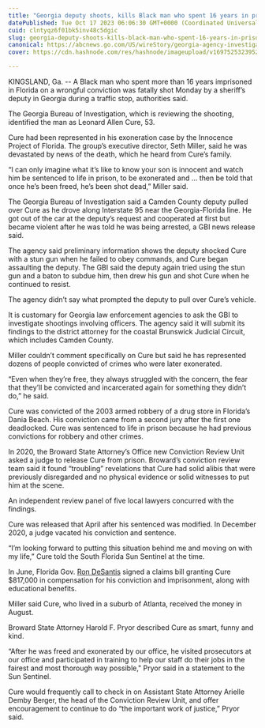 ```yaml
---
title: "Georgia deputy shoots, kills Black man who spent 16 years in prison on wrongful conviction"
datePublished: Tue Oct 17 2023 06:06:30 GMT+0000 (Coordinated Universal Time)
cuid: clntyqz6f01bk5inv48c5dgic
slug: georgia-deputy-shoots-kills-black-man-who-spent-16-years-in-prison-on-wrongful-conviction
canonical: https://abcnews.go.com/US/wireStory/georgia-agency-investigating-fatal-shoot-deputy-traffic-stop-104024022
cover: https://cdn.hashnode.com/res/hashnode/imageupload/v1697525323952/11277784-f970-4407-a84b-bc9903bd2625.jpeg

---
```


KINGSLAND, Ga. -- A Black man who spent more than 16 years imprisoned in Florida on a wrongful conviction was fatally shot Monday by a sheriff’s deputy in Georgia during a traffic stop, authorities said.

The Georgia Bureau of Investigation, which is reviewing the shooting, identified the man as Leonard Allen Cure, 53.

Cure had been represented in his exoneration case by the Innocence Project of Florida. The group’s executive director, Seth Miller, said he was devastated by news of the death, which he heard from Cure’s family.

“I can only imagine what it’s like to know your son is innocent and watch him be sentenced to life in prison, to be exonerated and ... then be told that once he’s been freed, he’s been shot dead,” Miller said.

The Georgia Bureau of Investigation said a Camden County deputy pulled over Cure as he drove along Interstate 95 near the Georgia-Florida line. He got out of the car at the deputy’s request and cooperated at first but became violent after he was told he was being arrested, a GBI news release said.

The agency said preliminary information shows the deputy shocked Cure with a stun gun when he failed to obey commands, and Cure began assaulting the deputy. The GBI said the deputy again tried using the stun gun and a baton to subdue him, then drew his gun and shot Cure when he continued to resist.

The agency didn’t say what prompted the deputy to pull over Cure’s vehicle.

It is customary for Georgia law enforcement agencies to ask the GBI to investigate shootings involving officers. The agency said it will submit its findings to the district attorney for the coastal Brunswick Judicial Circuit, which includes Camden County.

Miller couldn’t comment specifically on Cure but said he has represented dozens of people convicted of crimes who were later exonerated.

“Even when they’re free, they always struggled with the concern, the fear that they’ll be convicted and incarcerated again for something they didn’t do,” he said.

Cure was convicted of the 2003 armed robbery of a drug store in Florida’s Dania Beach. His conviction came from a second jury after the first one deadlocked. Cure was sentenced to life in prison because he had previous convictions for robbery and other crimes.

In 2020, the Broward State Attorney’s Office new Conviction Review Unit asked a judge to release Cure from prison. Broward’s conviction review team said it found “troubling” revelations that Cure had solid alibis that were previously disregarded and no physical evidence or solid witnesses to put him at the scene.

An independent review panel of five local lawyers concurred with the findings.

Cure was released that April after his sentenced was modified. In December 2020, a judge vacated his conviction and sentence.

“I’m looking forward to putting this situation behind me and moving on with my life,” Cure told the South Florida Sun Sentinel at the time.

In June, Florida Gov. [Ron DeSantis](https://abcnews.go.com/alerts/RonDeSantis) signed a claims bill granting Cure $817,000 in compensation for his conviction and imprisonment, along with educational benefits.

Miller said Cure, who lived in a suburb of Atlanta, received the money in August.

Broward State Attorney Harold F. Pryor described Cure as smart, funny and kind.

“After he was freed and exonerated by our office, he visited prosecutors at our office and participated in training to help our staff do their jobs in the fairest and most thorough way possible," Pryor said in a statement to the Sun Sentinel.

Cure would frequently call to check in on Assistant State Attorney Arielle Demby Berger, the head of the Conviction Review Unit, and offer encouragement to continue to do “the important work of justice,” Pryor said.